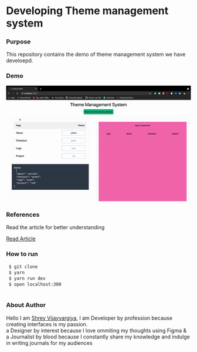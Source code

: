 <h1>Developing Theme management system</h1>

<h3>Purpose</h3>
<p>This repository contains the demo of theme management system we have develoepd.</p>

<h3>Demo</h3>
<img src="./public/product.gif" />

<h3>References</h3>
<p>Read the article for better understanding</p>

<a href="https://shreyvijayvargiya26.medium.com/developing-theme-management-system-c55e5bb996a0">Read Article</a>
  
 <h3>How to run</h3>
 
 ```
  $ git clone
  $ yarn
  $ yarn run dev
  $ open localhost:300
  
 ```

<h3>About Author</h3>
<p>Hello I am <a href="https://shreyvijayvargiya26.medium.com/">Shrey Vijayvargiya</a>, I am Developer by profession because creating interfaces is my passion. 
  <br /> a Designer by interest because I love ommiting my thoughts using Figma & <br />a Journalist by blood because I constantly share my knowledge and indulge in writing journals for my audiences</p>
